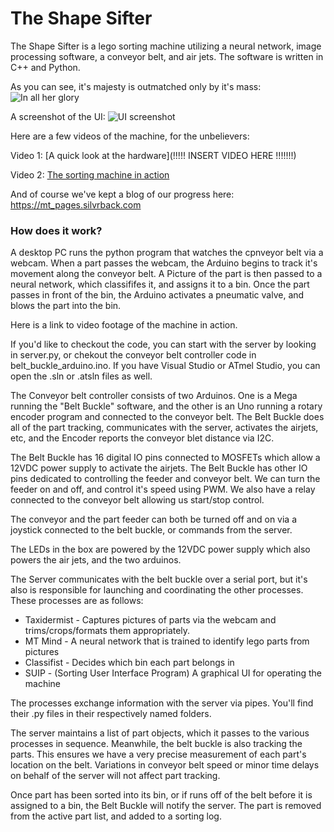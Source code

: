# The Shape Sifter
The Shape Sifter is a lego sorting machine utilizing a neural network, image processing software, a conveyor belt, and air jets. The software is written in C++ and Python. 

As you can see, it's majesty is outmatched only by it's mass:
![In all her glory](https://i.imgur.com/L0vfOT7.jpg)

A screenshot of the UI:
![UI screenshot](https://i.imgur.com/bcjGmLM.png)

Here are a few videos of the machine, for the unbelievers:

Video 1: [A quick look at the hardware](!!!!! INSERT VIDEO HERE !!!!!!!)

Video 2: [The sorting machine in action](https://www.youtube.com/watch?v=0VHN3AZKY0E)

And of course we've kept a blog of our progress here: https://mt_pages.silvrback.com

### How does it work?

A desktop PC runs the python program that watches the cpnveyor belt via a webcam. When a part passes the webcam, the Arduino begins to track it's movement along the conveyor belt. A Picture of the part is then passed to a neural network, which classififes it, and assigns it to a bin. Once the part passes in front of the bin, the Arduino activates a pneumatic valve, and blows the part into the bin.

Here is a link to video footage of the machine in action.

If you'd like to checkout the code, you can start with the server by looking in server.py, or chekout the conveyor belt controller code in belt_buckle_arduino.ino. If you have Visual Studio or ATmel Studio, you can open the .sln or .atsln files as well.

The Conveyor belt controller consists of two Arduinos. One is a Mega running the "Belt Buckle" software, and the other is an Uno running a rotary encoder program and connected to the conveyor belt. The Belt Buckle does all of the part tracking, communicates with the server, activates the airjets, etc, and the Encoder reports the conveyor blet distance via I2C.

The Belt Buckle has 16 digital IO pins connected to MOSFETs which allow a 12VDC power supply to activate the airjets. The Belt Buckle has other IO pins dedicated to controlling the feeder and conveyor belt. We can turn the feeder on and off, and control it's speed using PWM. We also have a relay connected to the conveyor belt allowing us start/stop control.

The conveyor and the part feeder can both be turned off and on via a joystick connected to the belt buckle, or commands from the server.

The LEDs in the box are powered by the 12VDC power supply which also powers the air jets, and the two arduinos.

The Server communicates with the belt buckle over a serial port, but it's also is responsible for launching and coordinating the other processes. These processes are as follows:

* Taxidermist - Captures pictures of parts via the webcam and trims/crops/formats them appropriately.
* MT Mind - A neural network that is trained to identify lego parts from pictures
* Classifist - Decides which bin each part belongs in
* SUIP - (Sorting User Interface Program) A graphical UI for operating the machine

The processes exchange information with the server via pipes. You'll find their .py files in their respectively named folders.

The server maintains a list of part objects, which it passes to the various processes in sequence. Meanwhile, the belt buckle is also tracking the parts. This ensures we have a very precise measurement of each part's location on the belt. Variations in conveyor belt speed or minor time delays on behalf of the server will not affect part tracking.

Once part has been sorted into its bin, or if runs off of the belt before it is assigned to a bin, the Belt Buckle will notify the server. The part is removed from the active part list, and added to a sorting log.
